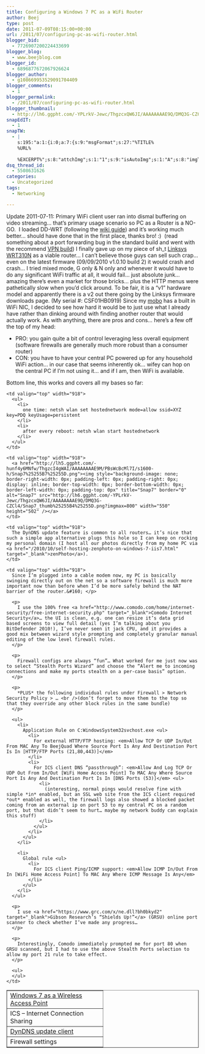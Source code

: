 ```yaml
---
title: Configuring a Windows 7 PC as a WiFi Router
author: Beej
type: post
date: 2011-07-09T08:15:00+00:00
url: /2011/07/configuring-pc-as-wifi-router.html
blogger_bid:
  - 7726907200224433699
blogger_blog:
  - www.beejblog.com
blogger_id:
  - 6896877672067926624
blogger_author:
  - g108669953529091704409
blogger_comments:
  - 1
blogger_permalink:
  - /2011/07/configuring-pc-as-wifi-router.html
blogger_thumbnail:
  - http://lh6.ggpht.com/-YPLrkV-Jewc/ThgzcxQW6JI/AAAAAAAAE9Q/DMQ3G-CZCl4/Snap7_thumb%25255B4%25255D.png?imgmax=800
snapEdIT:
  - 1
snapTW:
  - |
    s:195:"a:1:{i:0;a:7:{s:9:"msgFormat";s:27:"%TITLE%
    %URL%
    
    %EXCERPT%";s:8:"attchImg";s:1:"1";s:9:"isAutoImg";s:1:"A";s:8:"imgToUse";s:0:"";s:9:"isAutoURL";s:1:"A";s:8:"urlToUse";s:0:"";s:2:"do";i:0;}}";
dsq_thread_id:
  - 5508631626
categories:
  - Uncategorized
tags:
  - Networking

---
```

Update 2011-07-11: Primary WiFi client user ran into dismal buffering on video streaming… that’s primary usage scenario so PC as a Router is a NO-GO.&#160; I loaded DD-WRT (following the <a href="http://www.dd-wrt.com/wiki/index.php/Linksys_WRT310N_v1.0" target="_blank">wiki guide</a>) and it’s working much better… should have done that in the first place, thanks bro! :)&#160; (read something about a port forwarding bug in the standard build and went with the recommend <a href="ftp://dd-wrt.com/others/eko/BrainSlayer-V24-preSP2/2010/08-12-10-r14929/broadcom/" target="_blank">VPN build</a>) I finally gave up on my piece of sh_t <a href="http://homesupport.cisco.com/en-us/wireless/lbc/WRT310N" target="_blank">Linksys WRT310N</a> as a viable router… I can’t believe those guys can sell such crap… even on the latest firmware (09/09/2010 v1.0.10 build 2) it would crash and crash… I tried mixed mode, G only & N only and whenever it would have to do any significant WiFi traffic at all, it would fail… just absolute junk… amazing there’s even a market for those bricks… plus the HTTP menus were pathetically slow when you’d click around. To be fair, it is a “v1” hardware model and apparently there is a v2 out there going by the Linksys firmware downloads page. (My serial #: CSF01HB0919) Since my <a href="/2010/09/overclocking-skeletor-q9540-v10.html" target="_blank">mobo</a> has a built in WiFi NIC, I decided to see how hard it would be to just use what I already have rather than dinking around with finding another router that would actually work. As with anything, there are pros and cons… here’s a few off the top of my head:

  * PRO: you gain quite a bit of control leveraging less overall equipment (software firewalls are generally much more robust than a consumer router) 
  * CON: you have to have your central PC powered up for any household WiFi action… in our case that seems inherently ok… wifey can hop on the central PC if I’m not using it… and if I am, then WiFi is available. 

Bottom line, this works and covers all my bases so far:

<table style="border-collapse: collapse" border="1" cellspacing="0" cellpadding="4">
  <tr>
    <td valign="top" width="235">
      <a href="http://www.ishanarora.com/2009/07/29/windows-7-as-a-wireless-access-point/" target="_blank">Windows 7 as a Wireless Access Point</a>
    </td>
    
    <td valign="top" width="918">
      <ul>
        <li>
          one time: netsh wlan set hostednetwork mode=allow ssid=XYZ key=PDQ keyUsage=persistent
        </li>
        <li>
          after every reboot: netsh wlan start hostednetwork
        </li>
      </ul>
    </td>
  </tr>
  
  <tr>
    <td valign="top" width="235">
      ICS – Internet Connection Sharing
    </td>
    
    <td valign="top" width="918">
      <a href="http://lh5.ggpht.com/-hunf4y6MNfw/ThgzcI4gWAI/AAAAAAAAE9M/PBsWcBcMl7I/s1600-h/Snap7%25255B7%25255D.png"><img style="background-image: none; border-right-width: 0px; padding-left: 0px; padding-right: 0px; display: inline; border-top-width: 0px; border-bottom-width: 0px; border-left-width: 0px; padding-top: 0px" title="Snap7" border="0" alt="Snap7" src="http://lh6.ggpht.com/-YPLrkV-Jewc/ThgzcxQW6JI/AAAAAAAAE9Q/DMQ3G-CZCl4/Snap7_thumb%25255B4%25255D.png?imgmax=800" width="550" height="502" /></a>
    </td>
  </tr>
  
  <tr>
    <td valign="top" width="235">
      <a href="http://www.dyndns.com/support/clients/windows.html" target="_blank">DynDNS update client</a>
    </td>
    
    <td valign="top" width="918">
      The DynDNS update feature is common to all routers… it’s nice that such a simple app alternative plugs this hole so I can keep on rocking my personal domain (I host all our photos directly from my home PC via <a href="/2010/10/self-hosting-zenphoto-on-windows-7-iis7.html" target="_blank">zenPhoto</a>).
    </td>
  </tr>
  
  <tr>
    <td valign="top" width="235">
      Firewall settings
    </td>
    
    <td valign="top" width="918">
      Since I’m plugged into a cable modem now, my PC is basically swinging directly out on the net so a software firewall is much more important now than before when I’d be more safely behind the NAT barrier of the router.&#160; </p> 
      
      <p>
        I use the 100% free <a href="http://www.comodo.com/home/internet-security/free-internet-security.php" target="_blank">Comodo Internet Security</a>… the UI is clean, e.g. one can resize it’s data grid based screens to view full detail (yes I’m talking about you BitDefender 2010!), I’ve never seen it jack CPU, and it provides a good mix between wizard style prompting and completely granular manual editing of the low level firewall rules.
      </p>
      
      <p>
        Firewall configs are always “fun”… What worked for me just now was to select “Stealth Ports Wizard” and choose the “Alert me to incoming connections and make my ports stealth on a per-case basis” option.
      </p>
      
      <p>
        *PLUS* the following individual rules under Firewall > Network Security Policy > … <br />(don’t forget to move them to the top so that they override any other block rules in the same bundle)
      </p>
      
      <ul>
        <li>
          Application Rule on C:WindowsSystem32svchost.exe <ul>
            <li>
              For external HTTP/FTP hosting: <em>Allow TCP Or UDP In/Out From MAC Any To BeejQuad Where Source Port Is Any And Destination Port Is In [HTTP/FTP Ports (21,80,443)]</em>
            </li>
            <li>
              For ICS client DNS “passthrough”: <em>Allow And Log TCP Or UDP Out From In/Out [WiFi Home Access Point] To MAC Any Where Source Port Is Any And Destination Port Is In [DNS Ports (53)]</em> <ul>
                <li>
                  (interesting, normal pings would resolve fine with simple *in* enabled, but an SSL web site from the ICS client required *out* enabled as well, the firewall logs also showed a blocked packet coming from an external ip on port 53 to my central PC on a random port, but that didn’t seem to hurt… maybe my network buddy can explain this stuff)
                </li>
              </ul>
            </li>
          </ul>
        </li>
        
        <li>
          Global rule <ul>
            <li>
              For ICS client Ping/ICMP support: <em>Allow ICMP In/Out From In [WiFi Home Access Point] To MAC Any Where ICMP Message Is Any</em>
            </li>
          </ul>
        </li>
      </ul>
      
      <p>
        I use <a href="https://www.grc.com/x/ne.dll?bh0bkyd2" target="_blank">Gibson Research’s “Shields Up!”</a> (GRSU) online port scanner to check whether I’ve made any progress…
      </p>
      
      <p>
        Interestingly, Comodo immediately prompted me for port 80 when GRSU scanned, but I had to use the above Stealth Ports selection to allow my port 21 rule to take effect.
      </p>
      
      <ul>
      </ul>
    </td>
  </tr>
</table>